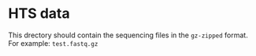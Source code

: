 # HTS data

This drectory should contain the sequencing files in the `gz-zipped` format. For example: `test.fastq.gz`
